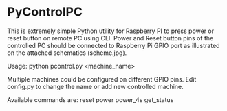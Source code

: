# PyControlPC
This is extremely simple Python utility for Raspberry PI to press power or reset button on remote PC using CLI. Power and Reset button pins of the controlled PC should be connected to Raspberry Pi GPIO port as illustrated on the attached schematics (scheme.jpg).

Usage:
	python pcontrol.py <machine_name> <command>

Multiple machines could be configured on different GPIO pins. Edit config.py to change the name or add new controlled machine.

Available commands are:
         reset
         power
         power_4s
         get_status

